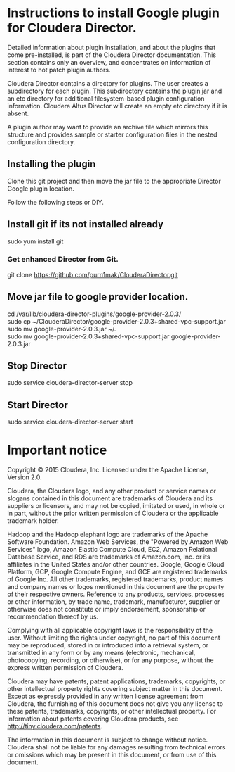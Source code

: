 # Instructions to install Google plugin for Cloudera Director.

Detailed information about plugin installation, and about the plugins that come pre-installed, is part of the Cloudera Director documentation. This section contains only an overview, and concentrates on information of interest to hot patch plugin authors.

Cloudera Director contains a directory for plugins. The user creates a subdirectory for each plugin. This subdirectory contains the plugin jar and an etc directory for additional filesystem-based plugin configuration information. Cloudera Altus Director will create an empty etc directory if it is absent.

A plugin author may want to provide an archive file which mirrors this structure and provides sample or starter configuration files in the nested configuration directory.

## Installing the plugin
Clone this git project and then move the jar file to the appropriate Director Google plugin location. 

Follow the following steps or DIY.

## Install git if its not installed already
sudo yum install git

### Get enhanced Director from Git.
git clone https://github.com/purn1mak/ClouderaDirector.git

## Move jar file to google provider location.
cd /var/lib/cloudera-director-plugins/google-provider-2.0.3/  
sudo cp ~/ClouderaDirector/google-provider-2.0.3+shared-vpc-support.jar  
sudo mv google-provider-2.0.3.jar ~/.   
sudo mv google-provider-2.0.3+shared-vpc-support.jar google-provider-2.0.3.jar   


## Stop Director
sudo service cloudera-director-server stop

## Start Director
sudo service cloudera-director-server start


# Important notice
Copyright © 2015 Cloudera, Inc. Licensed under the Apache License, Version 2.0.

Cloudera, the Cloudera logo, and any other product or service names or slogans contained in this document are trademarks of Cloudera and its suppliers or licensors, and may not be copied, imitated or used, in whole or in part, without the prior written permission of Cloudera or the applicable trademark holder.

Hadoop and the Hadoop elephant logo are trademarks of the Apache Software Foundation. Amazon Web Services, the "Powered by Amazon Web Services" logo, Amazon Elastic Compute Cloud, EC2, Amazon Relational Database Service, and RDS are trademarks of Amazon.com, Inc. or its affiliates in the United States and/or other countries. Google, Google Cloud Platform, GCP, Google Compute Engine, and GCE are registered trademarks of Google Inc. All other trademarks, registered trademarks, product names and company names or logos mentioned in this document are the property of their respective owners. Reference to any products, services, processes or other information, by trade name, trademark, manufacturer, supplier or otherwise does not constitute or imply endorsement, sponsorship or recommendation thereof by us.

Complying with all applicable copyright laws is the responsibility of the user. Without limiting the rights under copyright, no part of this document may be reproduced, stored in or introduced into a retrieval system, or transmitted in any form or by any means (electronic, mechanical, photocopying, recording, or otherwise), or for any purpose, without the express written permission of Cloudera.

Cloudera may have patents, patent applications, trademarks, copyrights, or other intellectual property rights covering subject matter in this document. Except as expressly provided in any written license agreement from Cloudera, the furnishing of this document does not give you any license to these patents, trademarks, copyrights, or other intellectual property. For information about patents covering Cloudera products, see http://tiny.cloudera.com/patents.

The information in this document is subject to change without notice. Cloudera shall not be liable for any damages resulting from technical errors or omissions which may be present in this document, or from use of this document.
